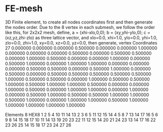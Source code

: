 # FE-mesh
3D Finite element, to create all nodes coordinates first and then generate the nodes order.
Due to the 8 vertex in each submesh, we follow the order like this, 
for 2x2x2 mesh, 
define, a = (xhi-xlo,0,0); b = (xy,yhi-ylo,0); c = (xz,yz,zhi-zlo) as three lattice vector,
     and xlo=0.0, xhi=1.0, ylo=0.0, yhi=1.0, zlo=0.0, zhi=1.0, xy=0.0, xz=0.0, yz=0.0,
then generate,
 vertex
Coordinates 27
  0.000000  0.000000  0.000000
  0.500000  0.000000  0.000000
  1.000000  0.000000  0.000000
  0.000000  0.500000  0.000000
  0.500000  0.500000  0.000000
  1.000000  0.500000  0.000000
  0.000000  1.000000  0.000000
  0.500000  1.000000  0.000000
  1.000000  1.000000  0.000000
  0.000000  0.000000  0.500000
  0.500000  0.000000  0.500000
  1.000000  0.000000  0.500000
  0.000000  0.500000  0.500000
  0.500000  0.500000  0.500000
  1.000000  0.500000  0.500000
  0.000000  1.000000  0.500000
  0.500000  1.000000  0.500000
  1.000000  1.000000  0.500000
  0.000000  0.000000  1.000000
  0.500000  0.000000  1.000000
  1.000000  0.000000  1.000000
  0.000000  0.500000  1.000000
  0.500000  0.500000  1.000000
  1.000000  0.500000  1.000000
  0.000000  1.000000  1.000000
  0.500000  1.000000  1.000000
  1.000000  1.000000  1.000000

Elements 8 HEX8
1 2 5 4 10 11 14 13 
2 3 6 5 11 12 15 14 
4 5 8 7 13 14 17 16 
5 6 9 8 14 15 18 17 
10 11 14 13 19 20 23 22 
11 12 15 14 20 21 24 23 
13 14 17 16 22 23 26 25 
14 15 18 17 23 24 27 26 


